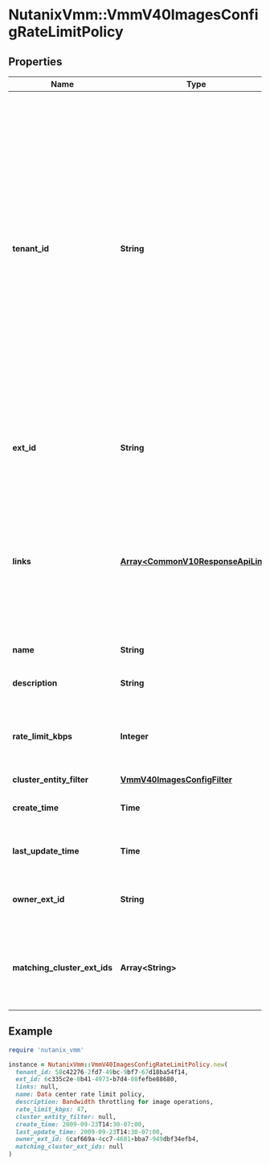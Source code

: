 # NutanixVmm::VmmV40ImagesConfigRateLimitPolicy

## Properties

| Name | Type | Description | Notes |
| ---- | ---- | ----------- | ----- |
| **tenant_id** | **String** | A globally unique identifier that represents the tenant that owns this entity. The system automatically assigns it, and it and is immutable from an API consumer perspective (some use cases may cause this Id to change - For instance, a use case may require the transfer of ownership of the entity, but these cases are handled automatically on the server).  | [optional][readonly] |
| **ext_id** | **String** | A globally unique identifier of an instance that is suitable for external consumption.  | [optional][readonly] |
| **links** | [**Array&lt;CommonV10ResponseApiLink&gt;**](CommonV10ResponseApiLink.md) | A HATEOAS style link for the response.  Each link contains a user-friendly name identifying the link and an address for retrieving the particular resource.  | [optional][readonly] |
| **name** | **String** | Name of the image rate limit policy. |  |
| **description** | **String** | Image rate limit policy specification. | [optional] |
| **rate_limit_kbps** | **Integer** | Network bandwidth in KBps that the rate limited image operation can utilize. |  |
| **cluster_entity_filter** | [**VmmV40ImagesConfigFilter**](VmmV40ImagesConfigFilter.md) |  |  |
| **create_time** | **Time** | Image rate limit policy creation time. | [optional][readonly] |
| **last_update_time** | **Time** | Last updated time of an image rate limit policy. | [optional][readonly] |
| **owner_ext_id** | **String** | External identifier of the owner of the rate limit policy. | [optional][readonly] |
| **matching_cluster_ext_ids** | **Array&lt;String&gt;** | External identifier of the Prism Elements where a rate limit is the effective rate limit policy. | [optional][readonly] |

## Example

```ruby
require 'nutanix_vmm'

instance = NutanixVmm::VmmV40ImagesConfigRateLimitPolicy.new(
  tenant_id: 58c42276-2fd7-49bc-9bf7-67d18ba54f14,
  ext_id: 6c335c2e-8b41-4973-b7d4-08fefbe88680,
  links: null,
  name: Data center rate limit policy,
  description: Bandwidth throttling for image operations,
  rate_limit_kbps: 47,
  cluster_entity_filter: null,
  create_time: 2009-09-23T14:30-07:00,
  last_update_time: 2009-09-23T14:30-07:00,
  owner_ext_id: 6caf669a-4cc7-4681-bba7-949dbf34efb4,
  matching_cluster_ext_ids: null
)
```

